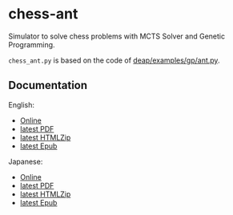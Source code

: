 # chess-ant

Simulator to solve chess problems with MCTS Solver and Genetic Programming.

`chess_ant.py` is based on the code of
[deap/examples/gp/ant.py](https://github.com/DEAP/deap/blob/master/examples/gp/ant.py).


## Documentation

English:

- [Online](https://chess-ant.readthedocs.io/en/latest/)
- [latest PDF](https://chess-ant.readthedocs.io/_/downloads/en/latest/pdf/)
- [latest HTMLZip](https://chess-ant.readthedocs.io/_/downloads/en/latest/htmlzip/)
- [latest Epub](https://chess-ant.readthedocs.io/_/downloads/en/latest/epub/)

Japanese:

- [Online](https://chess-ant.readthedocs.io/ja/latest/)
- [latest PDF](https://chess-ant.readthedocs.io/_/downloads/ja/latest/pdf/)
- [latest HTMLZip](https://chess-ant.readthedocs.io/_/downloads/ja/latest/htmlzip/)
- [latest Epub](https://chess-ant.readthedocs.io/_/downloads/ja/latest/epub/)

